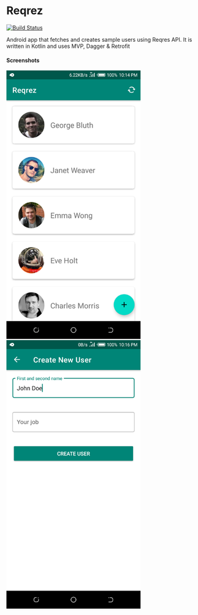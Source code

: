 # Reqrez
[![Build Status](https://travis-ci.com/richmahnn/Reqrez.svg?branch=master)](https://travis-ci.com/richmahnn/Reqrez)

Android app that fetches and creates sample users using Reqres API. It is written in Kotlin and uses MVP, Dagger & Retrofit

#### Screenshots
<p float="left">
<img src="/art/device-2019-02-23-221538.png" height="700" alt="Users list">
<img src="/art/device-2019-02-23-221635.png" height="700" alt="Create user">
</p
